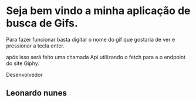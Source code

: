 <h1 aling='center'>Seja bem vindo a minha aplicação de busca de Gifs.</h1>

<p>Para fazer funcionar basta digitar o nome do gif que gostaria de ver e pressionar a tecla enter.</p>

<p>após isso será feito uma chamada Api utilizando o fetch para a o endpoint do site Giphy.</p>


<p>Desenvolvedor</p>
<h2>Leonardo nunes</h2>

